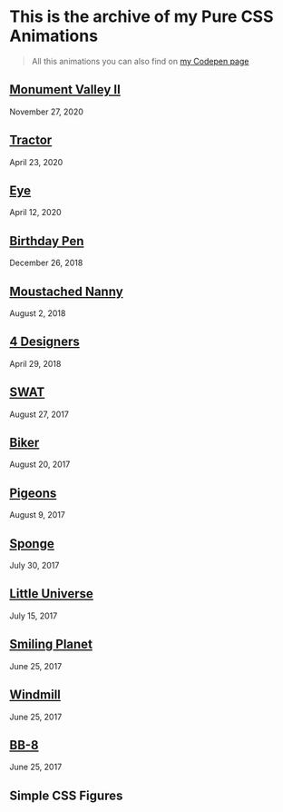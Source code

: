 # This is the archive of my Pure CSS Animations

> All this animations you can also find on [my Codepen page](https://codepen.io/miocene/)

## [Monument Valley II](14_mv/mv.md)
November 27, 2020

## [Tractor](13_tractor/tractor.md)
April 23, 2020

## [Eye](12_eye/eye.md)
April 12, 2020

## [Birthday Pen](11_rabbit-party/rabbit-party.md)
December 26, 2018

## [Moustached Nanny](10_nanny/nanny.md)
August 2, 2018

## [4 Designers](9_designers/designers.md)
April 29, 2018

## [SWAT](8_swat/swat.md)
August 27, 2017

## [Biker](7_biker/biker.md)
August 20, 2017

## [Pigeons](6_pigeons/pigeons.md)
August 9, 2017

## [Sponge](5_sponge/sponge.md)
July 30, 2017

## [Little Universe](4_little-universe/little-universe.md)
July 15, 2017

## [Smiling Planet](3_smiling-planet/smiling-planet.md)
June 25, 2017

## [Windmill](2_windmill/windmill.md)
June 25, 2017

## [BB-8](1_bb-8/bb-8.md)
June 25, 2017

## Simple CSS Figures